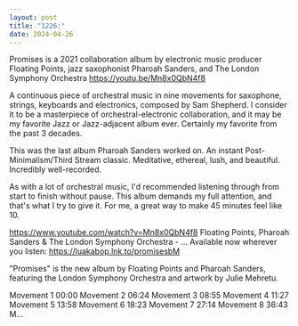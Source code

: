```yaml
---
layout: post
title: "1226:"
date: 2024-04-26
---
```


Promises is a 2021 collaboration album by electronic music producer Floating Points, jazz saxophonist Pharoah Sanders, and The London Symphony Orchestra
https://youtu.be/Mn8x0QbN4f8

A continuous piece of orchestral music in nine movements for saxophone, strings, keyboards and electronics, composed by Sam Shepherd. I consider it to be a masterpiece of orchestral-electronic collaboration, and it may be my favorite Jazz or Jazz-adjacent album ever. Certainly my favorite from the past 3 decades.

This was the last album Pharoah Sanders worked on. An instant Post-Minimalism/Third Stream classic. Meditative, ethereal, lush, and beautiful. Incredibly well-recorded.

As with a lot of orchestral music, I'd recommended listening through from start to finish without pause. This album demands my full attention, and that's what I try to give it. For me, a great way to make 45 minutes feel like 10.

https://www.youtube.com/watch?v=Mn8x0QbN4f8
Floating Points, Pharoah Sanders & The London Symphony Orchestra - ...
Available now wherever you listen: https://luakabop.lnk.to/promisesbM

"Promises" is the new album by Floating Points and Pharoah Sanders, featuring the London Symphony Orchestra and artwork by Julie Mehretu.

Movement 1 00:00
Movement 2 06:24
Movement 3 08:55
Movement 4 11:27
Movement 5 13:58
Movement 6 18:23
Movement 7 27:14
Movement 8 36:43
M...
